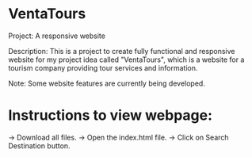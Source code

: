 # VentaTours

Project: A responsive website 

Description: This is a project to create fully functional and responsive website for my project idea called "VentaTours", which is a website for a tourism company providing tour services and information.

Note: Some website features are currently being developed.

# Instructions to view webpage:
-> Download all files.
-> Open the index.html file.
-> Click on Search Destination button.
